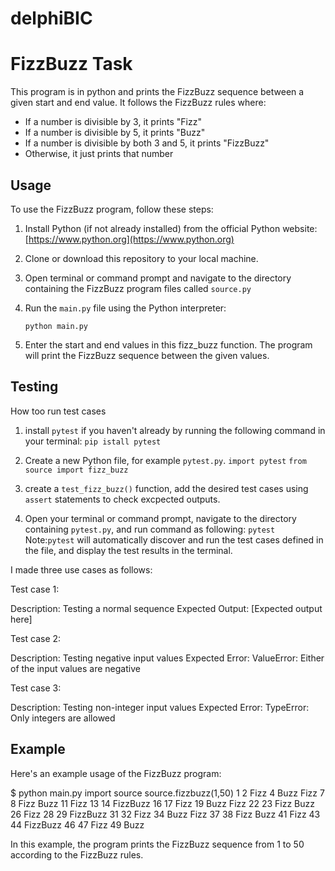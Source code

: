 # delphiBIC

# FizzBuzz Task

This program is in python and prints the FizzBuzz sequence between a given start and end value. It follows the FizzBuzz rules where:
- If a number is divisible by 3, it prints "Fizz"
- If a number is divisible by 5, it prints "Buzz"
- If a number is divisible by both 3 and 5, it prints "FizzBuzz"
- Otherwise, it just prints that number

## Usage

To use the FizzBuzz program, follow these steps:

1. Install Python (if not already installed) from the official Python website: [https://www.python.org](https://www.python.org)

2. Clone or download this repository to your local machine.

3. Open terminal or command prompt and navigate to the directory containing the FizzBuzz program files called `source.py`

4. Run the `main.py` file using the Python interpreter:

   `python main.py`
   
5. Enter the start and end values in this fizz_buzz function. The program will print the FizzBuzz sequence between the given values.

## Testing

How too run test cases

1. install `pytest` if you haven't already by running the following command in your terminal:
   `pip istall pytest`
   
2. Create a new Python file, for example `pytest.py`.
    `import pytest`
    `from source import fizz_buzz`
    
3. create a `test_fizz_buzz()` function, add the desired test cases using `assert` statements to check excpected outputs.

5. Open your terminal or command prompt, navigate to the directory containing `pytest.py`, and run command as following:
   `pytest`
Note:`pytest` will automatically discover and run the test cases defined in the file, and display the test results in the terminal.

I made three use cases as follows:


Test case 1:

Description: Testing a normal sequence
Expected Output: [Expected output here]


Test case 2:

Description: Testing negative input values
Expected Error: ValueError: Either of the input values are negative

Test case 3:

Description: Testing non-integer input values
Expected Error: TypeError: Only integers are allowed


## Example

Here's an example usage of the FizzBuzz program:


$ python main.py
import source
source.fizzbuzz(1,50)
1
2
Fizz
4
Buzz
Fizz
7
8
Fizz
Buzz
11
Fizz
13
14
FizzBuzz
16
17
Fizz
19
Buzz
Fizz
22
23
Fizz
Buzz
26
Fizz
28
29
FizzBuzz
31
32
Fizz
34
Buzz
Fizz
37
38
Fizz
Buzz
41
Fizz
43
44
FizzBuzz
46
47
Fizz
49
Buzz

In this example, the program prints the FizzBuzz sequence from 1 to 50 according to the FizzBuzz rules.
